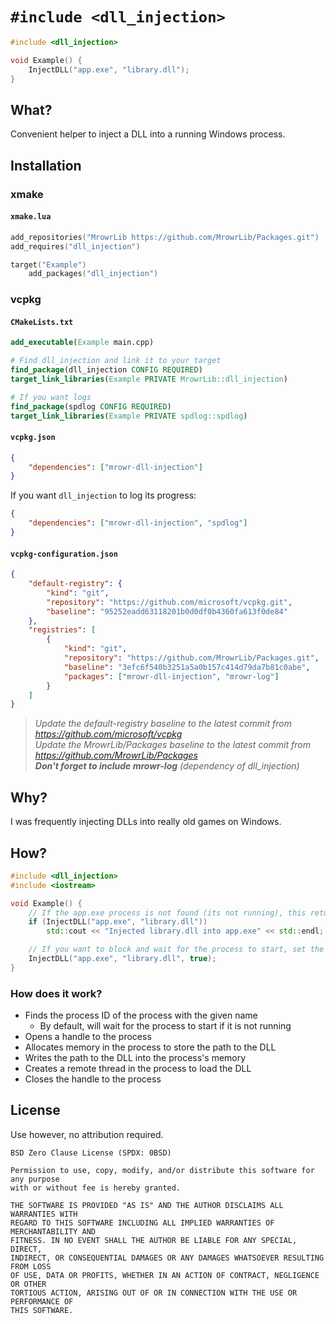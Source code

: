 # `#include <dll_injection>`

```cpp
#include <dll_injection>

void Example() {
    InjectDLL("app.exe", "library.dll");
}
```

## What?

Convenient helper to inject a DLL into a running Windows process.

## Installation

### xmake

#### `xmake.lua`

```lua
add_repositories("MrowrLib https://github.com/MrowrLib/Packages.git")
add_requires("dll_injection")

target("Example")
    add_packages("dll_injection")
```

### vcpkg

#### `CMakeLists.txt`

```cmake
add_executable(Example main.cpp)

# Find dll_injection and link it to your target
find_package(dll_injection CONFIG REQUIRED)
target_link_libraries(Example PRIVATE MrowrLib::dll_injection)

# If you want logs
find_package(spdlog CONFIG REQUIRED)
target_link_libraries(Example PRIVATE spdlog::spdlog)
```

#### `vcpkg.json`

```json
{
    "dependencies": ["mrowr-dll-injection"]
}
```

If you want `dll_injection` to log its progress:

```json
{
    "dependencies": ["mrowr-dll-injection", "spdlog"]
}
```

#### `vcpkg-configuration.json`

```json
{
    "default-registry": {
        "kind": "git",
        "repository": "https://github.com/microsoft/vcpkg.git",
        "baseline": "95252eadd63118201b0d0df0b4360fa613f0de84"
    },
    "registries": [
        {
            "kind": "git",
            "repository": "https://github.com/MrowrLib/Packages.git",
            "baseline": "3efc6f540b3251a5a0b157c414d79da7b81c0abe",
            "packages": ["mrowr-dll-injection", "mrowr-log"]
        }
    ]
}
```

> _Update the default-registry baseline to the latest commit from https://github.com/microsoft/vcpkg_  
> _Update the MrowrLib/Packages baseline to the latest commit from https://github.com/MrowrLib/Packages_  
> _**Don't forget to include mrowr-log** (dependency of dll_injection)_

## Why?

I was frequently injecting DLLs into really old games on Windows.

## How?

```cpp
#include <dll_injection>
#include <iostream>

void Example() {
    // If the app.exe process is not found (its not running), this returns false immediately:
    if (InjectDLL("app.exe", "library.dll"))
        std::cout << "Injected library.dll into app.exe" << std::endl;

    // If you want to block and wait for the process to start, set the wait parameter to true:
    InjectDLL("app.exe", "library.dll", true);
}
```

### How does it work?

- Finds the process ID of the process with the given name
  - By default, will wait for the process to start if it is not running
- Opens a handle to the process
- Allocates memory in the process to store the path to the DLL
- Writes the path to the DLL into the process's memory
- Creates a remote thread in the process to load the DLL
- Closes the handle to the process

## License

Use however, no attribution required.

```
BSD Zero Clause License (SPDX: 0BSD)

Permission to use, copy, modify, and/or distribute this software for any purpose
with or without fee is hereby granted.

THE SOFTWARE IS PROVIDED "AS IS" AND THE AUTHOR DISCLAIMS ALL WARRANTIES WITH
REGARD TO THIS SOFTWARE INCLUDING ALL IMPLIED WARRANTIES OF MERCHANTABILITY AND
FITNESS. IN NO EVENT SHALL THE AUTHOR BE LIABLE FOR ANY SPECIAL, DIRECT,
INDIRECT, OR CONSEQUENTIAL DAMAGES OR ANY DAMAGES WHATSOEVER RESULTING FROM LOSS
OF USE, DATA OR PROFITS, WHETHER IN AN ACTION OF CONTRACT, NEGLIGENCE OR OTHER
TORTIOUS ACTION, ARISING OUT OF OR IN CONNECTION WITH THE USE OR PERFORMANCE OF
THIS SOFTWARE.
```
